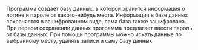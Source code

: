 Программа создает базу данных, в которой хранится информация о логине и пароле от какого-нибудь места. Информация в базе данных сохраняется в зашифрованном виде, сама база также зашифрована. При первом сохранении данных программа предлагает ввести пароль от базы данных. При помощи программы можно искать данные по выбранному месту, удалять записи и саму базу данных.
